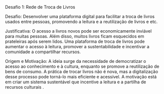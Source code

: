  Desafio 1: Rede de Troca de Livros

Desafio:
Desenvolver uma plataforma digital para facilitar a troca de livros usados entre pessoas, promovendo a leitura e a reutilização de livros e etc.

Justificativa:
O acesso a livros novos pode ser economicamente inviável para muitas pessoas. Além disso, muitos livros ficam esquecidos em prateleiras após serem lidos. Uma plataforma de troca de livros pode aumentar o acesso à leitura, promover a sustentabilidade e incentivar a comunidade a compartilhar recursos.

Origem e Motivação:
A ideia surge da necessidade de democratizar o acesso ao conhecimento e à cultura, enquanto se promove a reutilização de bens de consumo. A prática de trocar livros não é nova, mas a digitalização desse processo pode torná-lo mais eficiente e acessível. A motivação está em criar um sistema sustentável que incentive a leitura e a partilha de recursos culturais .

